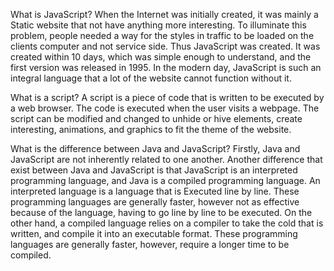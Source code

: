 What is JavaScript?
 When the Internet was initially created, it was mainly a Static website that not have anything more interesting. To illuminate this problem, people needed a way for the styles in traffic to be loaded on the clients computer and not service side. Thus JavaScript was created. It was created within 10 days, which was simple enough to understand, and the first version was released in 1995. In the modern day, JavaScript is such an integral language that a lot of the website cannot function without it.

What is a script?
 A script is a piece of code that is written to be executed by a web browser. The code is executed when the user visits a webpage. The script can be modified and changed to unhide or hive elements, create interesting, animations, and graphics to fit the theme of the website.

What is the difference between Java and JavaScript?
 Firstly, Java and JavaScript are not inherently related to one another. Another difference that exist between Java and JavaScript is that JavaScript is an interpreted programming language, and Java is a compiled programming language. An interpreted language is a language that is Executed line by line. These programming languages are generally faster, however not as effective because of the language, having to go line by line to be executed. On the other hand, a compiled language relies on a compiler to take the cold that is written, and compile it into an executable format. These programming languages are generally faster, however, require a longer time to be compiled.

